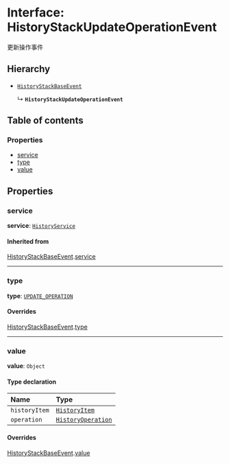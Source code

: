 # Interface: HistoryStackUpdateOperationEvent

更新操作事件

## Hierarchy

* [`HistoryStackBaseEvent`](/en/auto-docs/history/interfaces/HistoryStackBaseEvent.md)

  ↳ **`HistoryStackUpdateOperationEvent`**

## Table of contents

### Properties

* [service](/en/auto-docs/history/interfaces/HistoryStackUpdateOperationEvent.md#service)
* [type](/en/auto-docs/history/interfaces/HistoryStackUpdateOperationEvent.md#type)
* [value](/en/auto-docs/history/interfaces/HistoryStackUpdateOperationEvent.md#value)

## Properties

### service

**service**: [`HistoryService`](/en/auto-docs/history/classes/HistoryService.md)

#### Inherited from

[HistoryStackBaseEvent](/en/auto-docs/history/interfaces/HistoryStackBaseEvent.md).[service](/en/auto-docs/history/interfaces/HistoryStackBaseEvent.md#service)

***

### type

**type**: [`UPDATE_OPERATION`](/en/auto-docs/history/enums/HistoryStackChangeType.md#update_operation)

#### Overrides

[HistoryStackBaseEvent](/en/auto-docs/history/interfaces/HistoryStackBaseEvent.md).[type](/en/auto-docs/history/interfaces/HistoryStackBaseEvent.md#type)

***

### value

**value**: `Object`

#### Type declaration

| Name | Type |
| :------ | :------ |
| `historyItem` | [`HistoryItem`](/en/auto-docs/history/interfaces/HistoryItem.md) |
| `operation` | [`HistoryOperation`](/en/auto-docs/history/interfaces/HistoryOperation.md) |

#### Overrides

[HistoryStackBaseEvent](/en/auto-docs/history/interfaces/HistoryStackBaseEvent.md).[value](/en/auto-docs/history/interfaces/HistoryStackBaseEvent.md#value)

